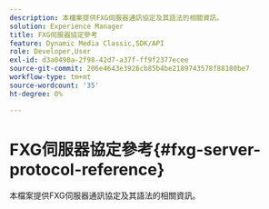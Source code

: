 ```yaml
---
description: 本檔案提供FXG伺服器通訊協定及其語法的相關資訊。
solution: Experience Manager
title: FXG伺服器協定參考
feature: Dynamic Media Classic,SDK/API
role: Developer,User
exl-id: d3a0490a-2f98-42d7-a37f-ff9f2377ecee
source-git-commit: 206e4643e3926cb85b4be2189743578f88180be7
workflow-type: tm+mt
source-wordcount: '35'
ht-degree: 0%

---
```


# FXG伺服器協定參考{#fxg-server-protocol-reference}

本檔案提供FXG伺服器通訊協定及其語法的相關資訊。
